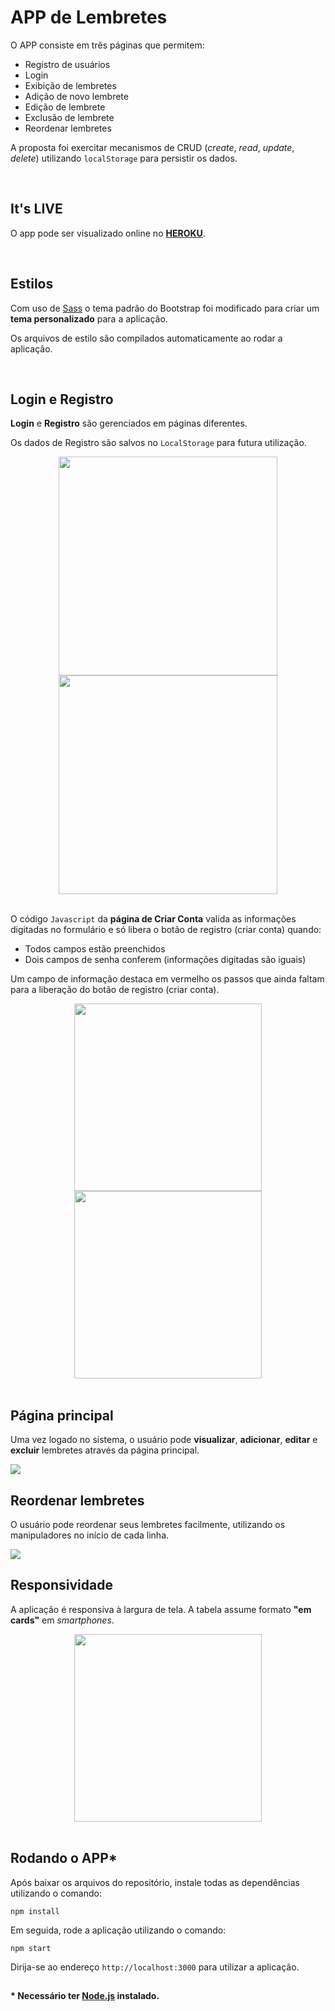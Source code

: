# APP de Lembretes

O APP consiste em três páginas que permitem:
- Registro de usuários
- Login
- Exibição de lembretes 
- Adição de novo lembrete
- Edição de lembrete
- Exclusão de lembrete
- Reordenar lembretes

A proposta foi exercitar mecanismos de CRUD (_create_, _read_, _update_, _delete_) utilizando ```localStorage``` para persistir os dados.

<br>

## It's LIVE

O app pode ser visualizado online no **[HEROKU](https://elembrante.herokuapp.com/)**.

<br>

## Estilos

Com uso de [Sass](https://github.com/jtspinelli/growdev-ativ-final-intro-prog-web/blob/master/sass/main.scss) o tema padrão do Bootstrap foi modificado para criar um **tema personalizado** para a aplicação.

Os arquivos de estilo são compilados automaticamente ao rodar a aplicação.

<br>

## Login e Registro

**Login** e **Registro** são gerenciados em páginas diferentes.

Os dados de Registro são salvos no ```LocalStorage``` para futura utilização.

<div align='center'>
<img src='./images/Login.png' height='350px'>
<img src='./images/Registro.png' height='350px'>
</div>

<br>

O código ```Javascript``` da **página de Criar Conta** valida as informações digitadas no formulário e só libera o botão de registro (criar conta) quando:
- Todos campos estão preenchidos
- Dois campos de senha conferem (informações digitadas são iguais)

Um campo de informação destaca em vermelho os passos que ainda faltam para a liberação do botão de registro (criar conta).


<div align='center'>
<img src='./images/Registro Validation 1.png' height='300px'>
<img src='./images/Registro Validation 2.png' height='300px'>
</div>

<br>

## Página principal

Uma vez logado no sistema, o usuário pode **visualizar**, **adicionar**, **editar** e **excluir** lembretes através da página principal.

<img src='./images/Main.png'>

<br>

## Reordenar lembretes

O usuário pode reordenar seus lembretes facilmente, utilizando os manipuladores no início de cada linha.

<img src='./images/Reord.png'>

<br>

## Responsividade

A aplicação é responsiva à largura de tela. A tabela assume formato **"em cards"** em _smartphones_.

<div align='center'>
    <img src='./images/Responsividade.png' width='300px'>
</div>

<br>

## Rodando o APP*

Após baixar os arquivos do repositório, instale todas as dependências utilizando o comando:

```
npm install
```

Em seguida, rode a aplicação utilizando o comando:

```
npm start
```


Dirija-se ao endereço ```http://localhost:3000``` para utilizar a aplicação.


##

#### **\*** Necessário ter [Node.js](https://nodejs.org/en/) instalado.